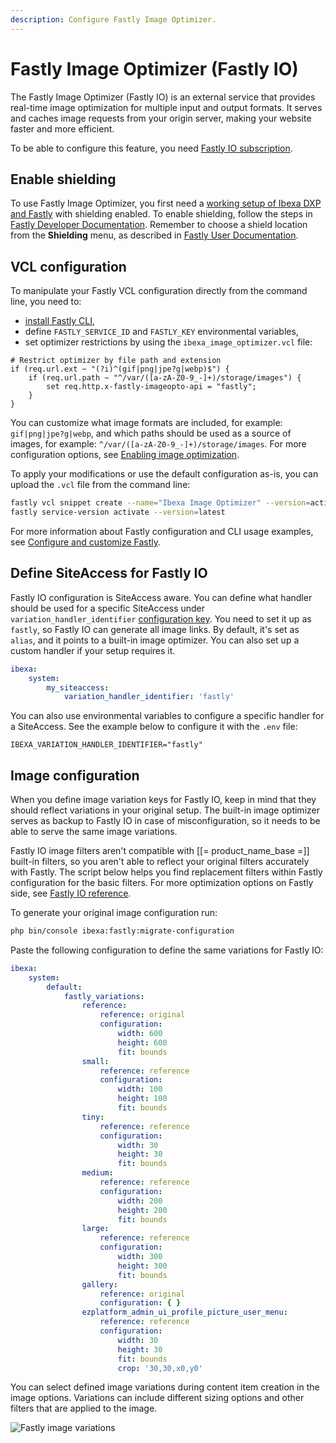 ```yaml
---
description: Configure Fastly Image Optimizer.
---
```


# Fastly Image Optimizer (Fastly IO)

The Fastly Image Optimizer (Fastly IO) is an external service that provides real-time image optimization for multiple input and output formats.
It serves and caches image requests from your origin server, making your website faster and more efficient.

To be able to configure this feature, you need [Fastly IO subscription](https://docs.fastly.com/en/guides/about-fastly-image-optimizer).

## Enable shielding

To use Fastly Image Optimizer, you first need a [working setup of Ibexa DXP and Fastly](reverse_proxy.md#using-varnish-or-fastly)
with shielding enabled.
To enable shielding, follow the steps in [Fastly Developer Documentation](https://www.fastly.com/documentation/guides/concepts/shielding/#enabling-and-disabling-shielding).
Remember to choose a shield location from the **Shielding** menu, as described in [Fastly User Documentation](https://docs.fastly.com/en/guides/shielding#enabling-shielding).

## VCL configuration

To manipulate your Fastly VCL configuration directly from the command line,
you need to:

- [install Fastly CLI](https://www.fastly.com/documentation/reference/tools/cli/#installing),
- define `FASTLY_SERVICE_ID` and `FASTLY_KEY` environmental variables,
- set optimizer restrictions by using the `ibexa_image_optimizer.vcl` file:

```vcl
# Restrict optimizer by file path and extension
if (req.url.ext ~ "(?i)^(gif|png|jpe?g|webp)$") {
    if (req.url.path ~ "^/var/([a-zA-Z0-9_-]+)/storage/images") {
        set req.http.x-fastly-imageopto-api = "fastly";
    }
}
```

You can customize what image formats are included, for example: `gif|png|jpe?g|webp`,
and which paths should be used as a source of images, for example: `^/var/([a-zA-Z0-9_-]+)/storage/images`.
For more configuration options, see [Enabling image optimization](https://www.fastly.com/documentation/reference/io/#enabling-image-optimization).

To apply your modifications or use the default configuration as-is, you can upload the `.vcl` file from the command line:

```bash
fastly vcl snippet create --name="Ibexa Image Optimizer" --version=active --autoclone --type recv --content=vendor/ibexa/fastly/fastly/ibexa_image_optimizer.vcl
fastly service-version activate --version=latest
```

For more information about Fastly configuration and CLI usage examples, see [Configure and customize Fastly](fastly.md).

## Define SiteAccess for Fastly IO

Fastly IO configuration is SiteAccess aware.
You can define what handler should be used for a specific SiteAccess under `variation_handler_identifier` [configuration key](configuration.md#configuration-files).
You need to set it up as `fastly`, so Fastly IO can generate all image links.
By default, it's set as `alias`, and it points to a built-in image optimizer.
You can also set up a custom handler if your setup requires it.

```yaml
ibexa:
    system:
        my_siteaccess:
            variation_handler_identifier: 'fastly'
```

You can also use environmental variables to configure a specific handler for a SiteAccess.
See the example below to configure it with the `.env` file:

```
IBEXA_VARIATION_HANDLER_IDENTIFIER="fastly"
```

## Image configuration

When you define image variation keys for Fastly IO, keep in mind
that they should reflect variations in your original setup.
The built-in image optimizer serves as backup to Fastly IO in case of misconfiguration,
so it needs to be able to serve the same image variations.

Fastly IO image filters aren't compatible with [[= product_name_base =]] built-in filters,
so you aren't able to reflect your original filters accurately with Fastly.
The script below helps you find replacement filters within Fastly configuration for the basic filters.
For more optimization options on Fastly side, see [Fastly IO reference](https://www.fastly.com/documentation/reference/io/).

To generate your original image configuration run:

```bash
php bin/console ibexa:fastly:migrate-configuration
```

Paste the following configuration to define the same variations for Fastly IO:

```yaml
ibexa:
    system:
        default:
            fastly_variations:
                reference:
                    reference: original
                    configuration:
                        width: 600
                        height: 600
                        fit: bounds
                small:
                    reference: reference
                    configuration:
                        width: 100
                        height: 100
                        fit: bounds
                tiny:
                    reference: reference
                    configuration:
                        width: 30
                        height: 30
                        fit: bounds
                medium:
                    reference: reference
                    configuration:
                        width: 200
                        height: 200
                        fit: bounds
                large:
                    reference: reference
                    configuration:
                        width: 300
                        height: 300
                        fit: bounds
                gallery:
                    reference: original
                    configuration: { }
                ezplatform_admin_ui_profile_picture_user_menu:
                    reference: reference
                    configuration:
                        width: 30
                        height: 30
                        fit: bounds
                        crop: '30,30,x0,y0'
```

You can select defined image variations during content item creation in the image options.
Variations can include different sizing options and other filters that are applied to the image.

![Fastly image variations](fastly_variations.png)
